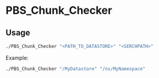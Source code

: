 # PBS_Chunk_Checker
## Usage
```bash
./PBS_Chunk_Checker "<PATH_TO_DATASTORE>" "<SERCHPATH>"
```
Example:
```bash
./PBS_Chunk_Checker "/MyDatastore" "/ns/MyNamespace"
```
